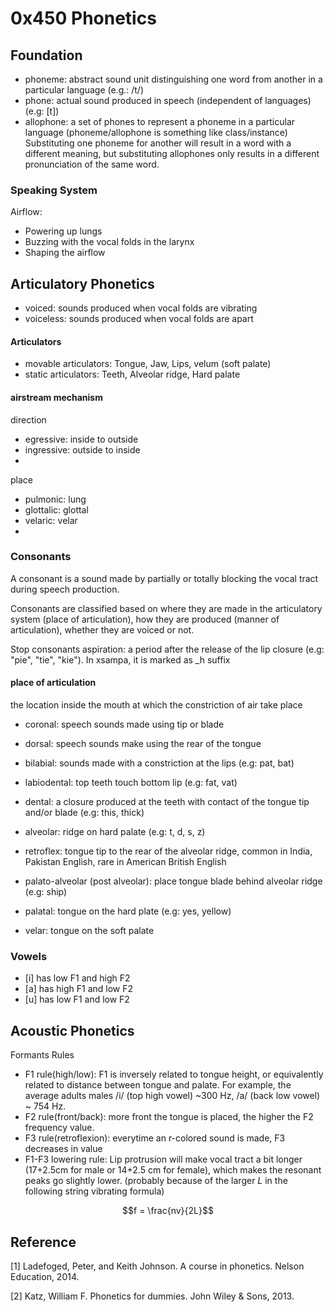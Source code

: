 # 0x450 Phonetics

## Foundation
- phoneme: abstract sound unit distinguishing one word from another in a particular language (e.g.: /t/)
- phone: actual sound produced in speech (independent of languages) (e.g: [t])
- allophone: a set of phones to represent a phoneme in a particular language (phoneme/allophone is something like class/instance)
Substituting one phoneme for another will result in a word with a different meaning, but substituting allophones only results in a different pronunciation of the same word.

### Speaking System
Airflow: 

- Powering up lungs
- Buzzing with the vocal folds in the larynx
- Shaping the airflow


## Articulatory Phonetics
- voiced: sounds produced when vocal folds are vibrating
- voiceless: sounds produced when vocal folds are apart
  
#### Articulators
- movable articulators: Tongue, Jaw, Lips, velum (soft palate)
- static articulators: Teeth, Alveolar ridge, Hard palate

#### airstream mechanism

direction
- egressive: inside to outside
- ingressive: outside to inside
- 
place
- pulmonic: lung
- glottalic: glottal
- velaric: velar
- 
### Consonants
A consonant is a sound made by partially or totally blocking the vocal tract during speech production. 

Consonants are classified based on where they are made in the articulatory system (place of articulation), how they are produced (manner of articulation), whether they are voiced or not.

Stop consonants
aspiration: a period after the release of the lip closure (e.g: "pie", "tie", "kie"). In xsampa, it is marked as _h suffix

#### place of articulation
the location inside the mouth at which the constriction of air take place

- coronal: speech sounds made using tip or blade

- dorsal: speech sounds make using the rear of the tongue

- bilabial: sounds made with a constriction at the lips (e.g: pat, bat)

- labiodental: top teeth touch bottom lip (e.g: fat, vat)

- dental: a closure produced at the teeth with contact of the tongue tip and/or blade (e.g: this, thick)

- alveolar: ridge on hard palate (e.g: t, d, s, z)

- retroflex: tongue tip to the rear of the alveolar ridge, common in India, Pakistan English, rare in American British English

- palato-alveolar (post alveolar):  place tongue blade behind alveolar ridge (e.g: ship)

- palatal: tongue on the hard plate (e.g: yes, yellow)

- velar: tongue on the soft palate

### Vowels
- [i] has low F1 and high F2
- [a] has high F1 and low F2
- [u] has low F1 and low F2
  

## Acoustic Phonetics
Formants Rules
- F1 rule(high/low): F1 is inversely related to tongue height, or equivalently related to distance between tongue and palate. For example, the average adults males /i/  (top high vowel) ~300 Hz, /a/ (back low vowel) ~ 754 Hz.
- F2 rule(front/back): more front the tongue is placed, the higher the F2 frequency value.
- F3 rule(retroflexion): everytime an r-colored sound is made, F3 decreases in value
- F1-F3 lowering rule: Lip protrusion will make vocal tract a bit longer (17+2.5cm for male or 14+2.5 cm for female), which makes the resonant peaks go slightly lower. (probably because of the larger $L$ in the following string vibrating formula)

$$f = \frac{nv}{2L}$$

## Reference
[1] Ladefoged, Peter, and Keith Johnson. A course in phonetics. Nelson Education, 2014.

[2] Katz, William F. Phonetics for dummies. John Wiley & Sons, 2013.

